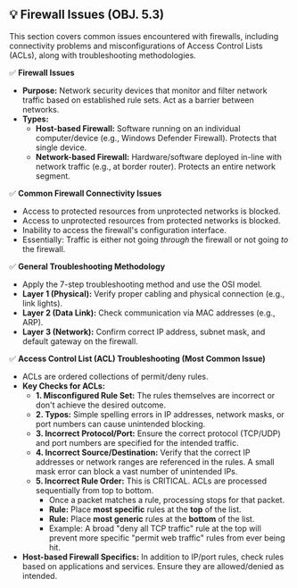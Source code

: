 ## 💡 Firewall Issues (OBJ. 5.3)
This section covers common issues encountered with firewalls, including connectivity problems and misconfigurations of Access Control Lists (ACLs), along with troubleshooting methodologies.

✅ **Firewall Issues**
- **Purpose:** Network security devices that monitor and filter network traffic based on established rule sets. Act as a barrier between networks.
- **Types:**
  - **Host-based Firewall:** Software running on an individual computer/device (e.g., Windows Defender Firewall). Protects that single device.
  - **Network-based Firewall:** Hardware/software deployed in-line with network traffic (e.g., at border router). Protects an entire network segment.

✅ **Common Firewall Connectivity Issues**
- Access to protected resources from unprotected networks is blocked.
- Access to unprotected resources from protected networks is blocked.
- Inability to access the firewall's configuration interface.
- Essentially: Traffic is either not going *through* the firewall or not going *to* the firewall.

✅ **General Troubleshooting Methodology**
- Apply the 7-step troubleshooting method and use the OSI model.
- **Layer 1 (Physical):** Verify proper cabling and physical connection (e.g., link lights).
- **Layer 2 (Data Link):** Check communication via MAC addresses (e.g., ARP).
- **Layer 3 (Network):** Confirm correct IP address, subnet mask, and default gateway on the firewall.

✅ **Access Control List (ACL) Troubleshooting (Most Common Issue)**
- ACLs are ordered collections of permit/deny rules.
- **Key Checks for ACLs:**
  - **1. Misconfigured Rule Set:** The rules themselves are incorrect or don't achieve the desired outcome.
  - **2. Typos:** Simple spelling errors in IP addresses, network masks, or port numbers can cause unintended blocking.
  - **3. Incorrect Protocol/Port:** Ensure the correct protocol (TCP/UDP) and port numbers are specified for the intended traffic.
  - **4. Incorrect Source/Destination:** Verify that the correct IP addresses or network ranges are referenced in the rules. A small mask error can block a vast number of unintended IPs.
  - **5. Incorrect Rule Order:** This is CRITICAL. ACLs are processed sequentially from top to bottom.
    - Once a packet matches a rule, processing stops for that packet.
    - **Rule:** Place **most specific** rules at the **top** of the list.
    - **Rule:** Place **most generic** rules at the **bottom** of the list.
    - Example: A broad "deny all TCP traffic" rule at the top will prevent more specific "permit web traffic" rules from ever being hit.
- **Host-based Firewall Specifics:** In addition to IP/port rules, check rules based on applications and services. Ensure they are allowed/denied as intended.